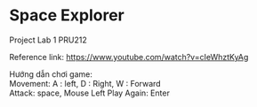 # Space Explorer

Project Lab 1 PRU212

Reference link: https://www.youtube.com/watch?v=cIeWhztKyAg

Hướng dẫn chơi game:  
Movement: A : left, D : Right, W : Forward  
Attack: space, Mouse Left
Play Again: Enter  

